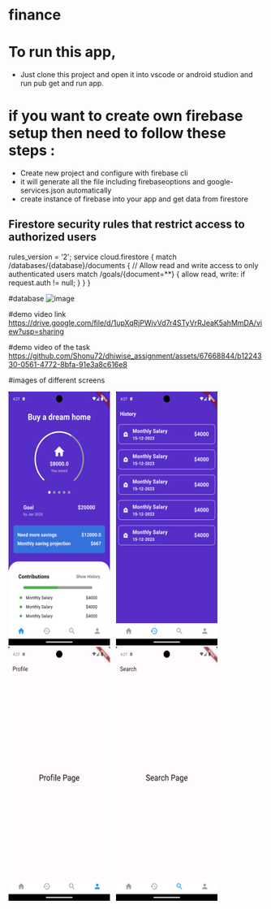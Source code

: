 # finance
# To run this app, 
- Just clone this project and open it into vscode or android studion and run pub get and run app.

# if you want to create own firebase setup then need to follow these steps : 
- Create new project and configure with firebase cli
- it will generate all the file including firebaseoptions and google-services.json automatically
 - create instance of firebase into your app and get data from firestore 

## Firestore security rules that restrict access to authorized users
rules_version = '2';
service cloud.firestore {
  match /databases/{database}/documents {
    // Allow read and write access to only authenticated users
    match /goals/{document=**} {
      allow read, write: if request.auth != null;
    }
  }
}


#database 
![image](https://github.com/Shonu72/dhiwise_assignment/assets/67668844/f4d8700f-c8d2-4690-82ea-8fda46cd5fca)

#demo video link 
https://drive.google.com/file/d/1upXqRjPWivVd7r4STyVrRJeaK5ahMmDA/view?usp=sharing

#demo video of the task 
https://github.com/Shonu72/dhiwise_assignment/assets/67668844/b1224330-0561-4772-8bfa-91e3a8c616e8


#images of different screens

<p align="left">
  <img src="https://github.com/Shonu72/dhiwise_assignment/blob/main/lib/Images/homepage.png"  width="200" height="500" />
  &nbsp 
  <img src="https://github.com/Shonu72/dhiwise_assignment/blob/main/lib/Images/history.png"   width="200" height="500" />
    &nbsp 
  <img src="https://github.com/Shonu72/dhiwise_assignment/blob/main/lib/Images/profile.png"   width="200" height="500" />
    &nbsp 
  <img src="https://github.com/Shonu72/dhiwise_assignment/blob/main/lib/Images/search.png"   width="200" height="500" />



